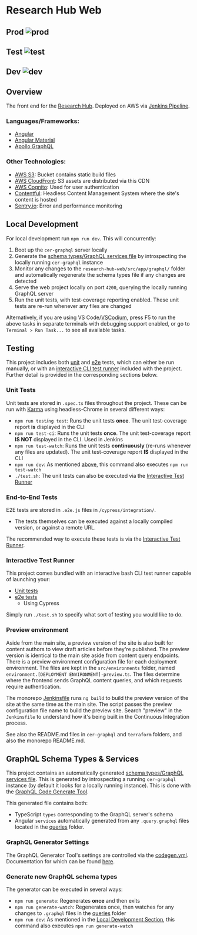 # Research Hub Web

## Prod ![prod](https://github.com/UoA-eResearch/hub-stack/actions/workflows/sentry.yml/badge.svg?branch=prod)

## Test ![test](https://github.com/UoA-eResearch/hub-stack/actions/workflows/sentry.yml/badge.svg?branch=test)

## Dev ![dev](https://github.com/UoA-eResearch/hub-stack/actions/workflows/sentry.yml/badge.svg?branch=dev)

## Overview
The front end for the [Research Hub](https://research-hub.auckland.ac.nz/). Deployed on AWS via [Jenkins Pipeline](../Jenkinsfile).

### Languages/Frameworks:
* [Angular](https://angular.io/)
* [Angular Material](https://material.angular.io/)
* [Apollo GraphQL](http://apollographql.com/)

### Other Technologies:
* [AWS S3](https://aws.amazon.com/s3/): Bucket contains static build files
* [AWS CloudFront](https://aws.amazon.com/cloudfront/): S3 assets are distributed via this CDN
* [AWS Cognito](https://aws.amazon.com/cognito/): Used for user authentication
* [Contentful](https://contentful.com/): Headless Content Management System where the site's content is hosted
* [Sentry.io](sentry.io): Error and performance monitoring

## Local Development

For local development run `npm run dev`. This will concurrently:

1. Boot up the `cer-graphql` server locally
2. Generate the [schema types/GraphQL services file](./src/app/graphql/schema.ts) by introspecting the locally running `cer-graphql` instance
3. Monitor any changes to the `research-hub-web/src/app/graphql/` folder and automatically regenerate the schema types file if any changes are detected
4. Serve the web project locally on port `4200`, querying the locally running GraphQL server
5. Run the unit tests, with test-coverage reporting enabled. These unit tests are re-run whenever any files are changed

Alternatively, if you are using VS Code/[VSCodium](https://vscodium.com/), press F5 to run the above tasks in separate terminals with debugging support enabled, or go to `Terminal > Run Task...` to see all available tasks.

## Testing
This project includes both [unit](#unit-tests) and [e2e](#end-to-end-tests) tests, which can either be run manually, or with an [interactive CLI test runner](./test.sh) included with the project. Further detail is provided in the corresponding sections below.

### Unit Tests
Unit tests are stored in `.spec.ts` files throughout the project. These can be run with [Karma](https://karma-runner) using headless-Chrome in several different ways:

* `npm run test`/`ng test`: Runs the unit tests **once**. The unit test-coverage report **is** displayed in the CLI
* `npm run test-ci`: Runs the unit tests **once**. The unit test-coverage report **IS NOT** displayed in the CLI. Used in Jenkins
* `npm run test-watch`: Runs the unit tests **continuously** (re-runs whenever any files are updated). The unit test-coverage report **IS** displayed in the CLI
* `npm run dev`: As mentioned [above](#local-development), this command also executes `npm run test-watch`
* `./test.sh`: The unit tests can also be executed via the [Interactive Test Runner](#interactive-test-runner)

### End-to-End Tests
E2E tests are stored in `.e2e.js` files in `/cypress/integration/`.

* The tests themselves can be executed against a locally compiled version, or against a remote URL. 

The recommended way to execute these tests is via the [Interactive Test Runner](#interactive-test-runner).

### Interactive Test Runner
This project comes bundled with an interactive bash CLI test runner capable of launching your:
 * [Unit tests](#unit-tests)
 * [e2e tests](#end-to-end-tests)
    * Using Cypress

Simply run `./test.sh` to specify what sort of testing you would like to do.

### Preview environment
Aside from the main site, a preview version of the site is also built for content authors to view draft articles before they're published. The preview version is identical to the main site aside from content query endpoints. There is a preview environment configuration file for each deployment environment. The files are kept in the `src/environments` folder, named `environment.[DEPLOYMENT ENVIRONMENT]-preview.ts`. The files determine where the frontend sends GraphQL content queries, and which requests require authentication.

The monorepo [Jenkinsfile](../Jenkinsfile) runs `ng build` to build the preview version of the site at the same time as the main site. The script passes the preview configuration file name to build the preview site. Search "preview" in the `Jenkinsfile` to understand how it's being built in the Continuous Integration process.

See also the README.md files in `cer-graphql` and `terraform` folders, and also the monorepo README.md.

## GraphQL Schema Types & Services
This project contains an automatically generated [schema types/GraphQL services file](./src/app/graphql/schema.ts). This is generated by introspecting a running `cer-graphql` instance (by default it looks for a locally running instance). This is done with the [GraphQL Code Generate Tool](http://graphql-code-generator.com/).

This generated file contains both:
* TypeScript `types` corresponding to the GraphQL server's schema
* Angular `services` automatically generated from any `.query.graphql` files located in the [queries](./src/app/graphql/queries/) folder.

### GraphQL Generator Settings
The GraphQL Generator Tool's settings are controlled via the [codegen.yml](./codegen.yml). Documentation for which can be found [here](https://graphql-code-generator.com/docs/plugins/typescript-apollo-angular).

### Generate new GraphQL schema types

The generator can be executed in several ways:

* `npm run generate`: Regenerates **once** and then exits
* `npm run generate-watch`: Regenerates once, then watches for any changes to `.graphql` files in the [queries](./src/app/graphql/queries/) folder
* `npm run dev`: As mentioned in the [Local Development Section](#local-development), this command also executes `npm run generate-watch`

